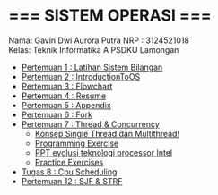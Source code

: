 # === SISTEM OPERASI ===
Nama: Gavin Dwi Aurora Putra
NRP : 3124521018  
Kelas: Teknik Informatika A PSDKU Lamongan  

- [Pertemuan 1 : Latihan Sistem Bilangan](https://github.com/GapsMyers/SisOp-2025/blob/main/Tugas%201/1.md)
- [Pertemuan 2 : IntroductionToOS](IntroductionToOS.md)
- [Pertemuan 3 : Flowchart](https://github.com/GapsMyers/SisOp-2025/blob/main/Tugas%203/Computer.jpg)
- [Pertemuan 4 : Resume](https://github.com/GapsMyers/SisOp-2025/blob/main/Tugas%204/Resume.md)
- [Pertemuan 5 : Appendix](https://github.com/GapsMyers/SisOp-2025/blob/main/Tugas%205/Appendix.md)
- [Pertemuan 6 : Fork](https://github.com/GapsMyers/SisOp-2025/blob/main/Tugas%206/fork.md)
- [Pertemuan 7 : Thread & Concurrency](https://github.com/GapsMyers/SisOp-2025/tree/main/Tugas%207)
    - [Konsep Single Thread dan Multithread!](https://github.com/GapsMyers/SisOp-2025/blob/main/Tugas%207/Thread%20and%20Multithread.md)
    - [Programming Exercise](https://github.com/GapsMyers/SisOp-2025/blob/main/Tugas%207/program%20exercise.md)
    - [PPT evolusi teknologi processor Intel](https://github.com/GapsMyers/SisOp-2025/blob/main/Tugas%207/Evolusi-Teknologi-Prosesor-Intel.pdf)
    - [Practice Exercises](https://github.com/GapsMyers/SisOp-2025/blob/main/Tugas%207/practice%20exercises.md)
- [Tugas 8 : Cpu Scheduling](https://github.com/GapsMyers/SisOp-2025/blob/main/Tugas%208/CpuScheduling.md)
- [Pertemuan 12 : SJF & STRF](https://github.com/GapsMyers/SisOp-2025/blob/main/pertemuan%2012/SJF%20%26%20STRF.md)
